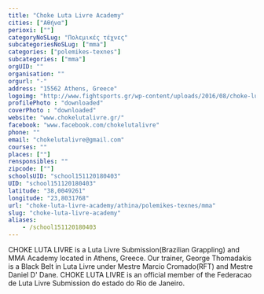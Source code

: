 ```yaml
---
title: "Choke Luta Livre Academy"
cities: ["Αθήνα"]
perioxi: [""]
categoryNoSLug: "Πολεμικές τέχνες"
subcategoriesNoSLug: ["mma"]
categories: ["polemikes-texnes"]
subcategories: ["mma"]
orgUID: ""
organisation: ""
orgurl: "-"
address: "15562 Athens, Greece"
logoimg: "http://www.fightsports.gr/wp-content/uploads/2016/08/choke-luta-livre-academy-logo.jpg"
profilePhoto : "downloaded"
coverPhoto : "downloaded"
website: "www.chokelutalivre.gr/"
facebook: "www.facebook.com/chokelutalivre"
phone: ""
email: "chokelutalivre@gmail.com"
courses: ""
places: [""]
rensponsibles: ""
zipcode: [""]
schoolsUID: "school151120180403"
UID: "school151120180403"
latitude: "38,0049261"
longitude: "23,8031768"
url: "choke-luta-livre-academy/athina/polemikes-texnes/mma"
slug: "choke-luta-livre-academy"
aliases:
    - /school151120180403
---
```





CHOKE LUTA LIVRE is a Luta Livre Submission(Brazilian Grappling) and MMA Academy located in Athens, Greece. Our trainer, George Thomadakis is a Black Belt in Luta Livre under Mestre Marcio Cromado(RFT) and Mestre Daniel D&#39; Dane. CHOKE LUTA LIVRE is an official member of the Federacao de Luta Livre Submission do estado do Rio de Janeiro.